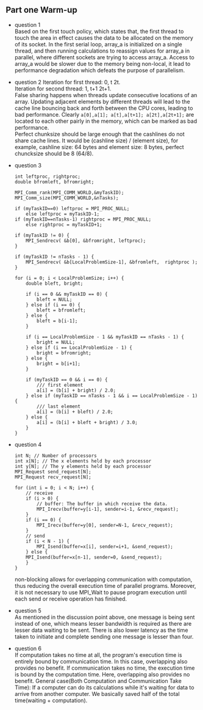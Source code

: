 ## Part one Warm-up

- question 1  
Based on the first touch policy, which states that, the first thread to touch the area in effect causes the data to be allocated on the memory of its socket. In the first serial loop, array_a is initialized on a single thread, and then running calculations to reassign values for array_a in parallel, where different sockets are trying to access array_a. Access to array_a would be slower due to the memory being non-local, it lead to performance degradation which defeats the purpose of parallelism.

- question 2
Iteration for first thread: 0, t 2t.  
Iteration for second thread: 1, t+1 2t+1.  
False sharing happens when threads update consecutive locations of an array.  Updating adjacent elements by different threads will lead to the cache line bouncing back and forth between the CPU cores, leading to bad performance. Clearly `a[0],a[1]; a[t],a[t+1]; a[2t],a[2t+1];` are located to each other pairly in the memory, which can be marked as bad performance.  
Perfect chunksize should be large enough that the cashlines do not share cache lines. It would be (cashline size) / (element size), for example, cashline size: 64 bytes and element size: 8 bytes, perfect chuncksize should be 8 (64/8).


- question 3
    ```
    int leftproc, rightproc;
    double bfromleft, bfromright;

    MPI_Comm_rank(MPI_COMM_WORLD,&myTaskID);
    MPI_Comm_size(MPI_COMM_WORLD,&nTasks);

    if (myTaskID==0) leftproc = MPI_PROC_NULL;
        else leftproc = myTaskID-1;
    if (myTaskID==nTasks-1) rightproc = MPI_PROC_NULL;
        else rightproc = myTaskID+1;

    if (myTaskID != 0) {
        MPI_Sendrecv( &b[0], &bfromright, leftproc);
    }

    if (myTaskID != nTasks - 1) {
        MPI_Sendrecv( &b[LocalProblemSize-1], &bfromleft,  rightproc );
    }

    for (i = 0; i < LocalProblemSize; i++) {
        double bleft, bright;

        if (i == 0 && myTaskID == 0) {
            bleft = NULL;
        } else if (i == 0) {
            bleft = bfromleft;
        } else {
            bleft = b[i-1];
        }

        if (i == LocalProblemSize - 1 && myTaskID == nTasks - 1) {
            bright = NULL; 
        } else if (i == LocalProblemSize - 1) {
            bright = bfromright;
        } else {
            bright = b[i+1];
        }

        if (myTaskID == 0 && i == 0) {
            /// first element
            a[i] = (b[i] + bright) / 2.0;
        } else if (myTaskID == nTasks - 1 && i == LocalProblemSize - 1) {
            /// last element
            a[i] = (b[i] + bleft) / 2.0;
        } else {
            a[i] = (b[i] + bleft + bright) / 3.0;
        }
    }

    ```

- question 4  
    ```
    int N; // Number of processors
    int x[N]; // The x elements held by each processor
    int y[N]; // The y elements held by each processor
    MPI_Request send_request[N];
    MPI_Request recv_request[N];

    for (int i = 0; i < N; i++) {
        // receive
        if (i > 0) {
            // buffer: The buffer in which receive the data.
            MPI_Irecv(buffer=y[i-1], sender=i-1, &recv_request);
        }
        if (i == 0) {
            MPI_Irecv(buffer=y[0], sender=N-1, &recv_request);
        }
        // send
        if (i < N - 1) {
            MPI_Isend(buffer=x[i], sender=i+1, &send_request);
        } else {
        MPI_Isend(buffer=x[n-1], sender=0, &send_request);
        }
    }
    ```
    non-blocking allows for overlapping communication with computation, thus reducing the overall execution time of parallel programs. Moreover, it is not necessary to use MPI_Wait to pause program execution until each send or receive operation has finished.  

- question 5  
As mentioned in the discussion point above, one message is being sent instead of one, which means lesser bandwidth is required as there are lesser data waiting to be sent. There is also lower latency as the time taken to initiate and complete sending one message is lesser than four.

- question 6  
If computation takes no time at all, the program's execution time is entirely bound by communication time. In this case, overlapping also provides no benefit.
If communication takes no time, the execution time is bound by the computation time. Here, overlapping also provides no benefit.
General case(Both Computation and Communication Take Time): 
If a computer can do its calculations while it's waiting for data to arrive from another computer. We basically saved half of the total time(waiting + computation).
